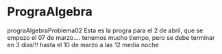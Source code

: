 # PrograAlgebra
prograAlgebraProblema02
Esta es la progra para el 2 de abril, que se empezo el 07 de marzo.... tenemos mucho tiempo, pero se debe terminar en 3 días!!! hasta el 10 de marzo a las 12 media noche
